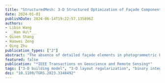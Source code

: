 ```yaml
---
title: "StructuredMesh: 3-D Structured Optimization of Façade Components on Photogrammetric Mesh Models Using Binary Integer Programming"
date: 2024-01-01
publishDate: 2024-06-14T19:22:57.135896Z
authors: 
- Libin Wang
- __Han Hu\*__
- Qisen Shang
- Haowei Zeng
- Qing Zhu
publication_types: ["2"]
abstract: "The absence of detailed façade elements in photogrammetric building mesh models falls short for complex applications. These models often present irregular surfaces, significant geometric noise, and subpar texture quality, complicating façade parsing. To mitigate these challenges, we introduce StructuredMesh, an innovative approach to augment façade details while adhering to architectural regularity. Our method captures multiview color and depth images with a virtual camera and implements an object detection pipeline to semiautomatically delineate façade elements---such as windows, doors, and balconies---from color images. These elements are mapped into 3-D space using depth information, forming a preliminary façade layout. By harnessing architectural intelligence, we engage binary integer programming (BIP) for 3-D layout optimization, targeting component positions, orientations, and sizes. The resulting refined layout underpins the façade reconstruction of the mesh model through instance replacement. Our method's efficacy was confirmed on three distinct datasets. Employing the 3-D layout evaluation metrics we proposed, StructuredMesh surpasses conventional methods in numerical precision and regularity enhancement."
featured: false
publication: "*IEEE Transactions on Geoscience and Remote Sensing*"
tags: ["3-D building model", "3-D layout regularization", "binary integer programming (BIP)", "Buildings", "Integer programming", "Layout", "Optimization", "photogrammetric mesh", "Solid modeling", "Three-dimensional displays", "Windows"]
doi: "10.1109/TGRS.2023.3348492"
---
```


